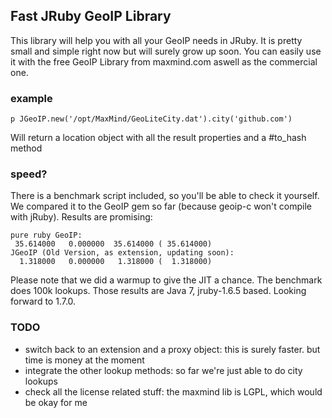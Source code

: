 ## Fast JRuby GeoIP Library
This library will help you with all your GeoIP needs in JRuby.
It is pretty small and simple right now but will surely grow up soon.
You can easily use it with the free GeoIP Library from maxmind.com aswell as the commercial one.

### example

    p JGeoIP.new('/opt/MaxMind/GeoLiteCity.dat').city('github.com')

Will return a location object with all the result properties and a #to_hash method


### speed?
There is a benchmark script included, so you'll be able to check it yourself.
We compared it to the GeoIP gem so far (because geoip-c won't compile with jRuby).
Results are promising:

    pure ruby GeoIP:
     35.614000   0.000000  35.614000 ( 35.614000)
    JGeoIP (Old Version, as extension, updating soon):
      1.318000   0.000000   1.318000 (  1.318000)
      
Please note that we did a warmup to give the JIT a chance.
The benchmark does 100k lookups.
Those results are Java 7, jruby-1.6.5 based. Looking forward to 1.7.0.

### TODO
* switch back to an extension and a proxy object: this is surely faster. but time is money at the moment
* integrate the other lookup methods: so far we're just able to do city lookups
* check all the license related stuff: the maxmind lib is LGPL, which would be okay for me    